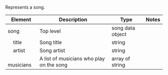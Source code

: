 Represents a song.

| Element | Description | Type | Notes |
|---- | --- | --- | --- |
| song | Top level | song data object | |
| &nbsp; &nbsp; title | Song title | string | |
| &nbsp; &nbsp; artist | Song artist | string | |
| &nbsp; &nbsp; musicians | A list of musicians who play on the song | array of string | |